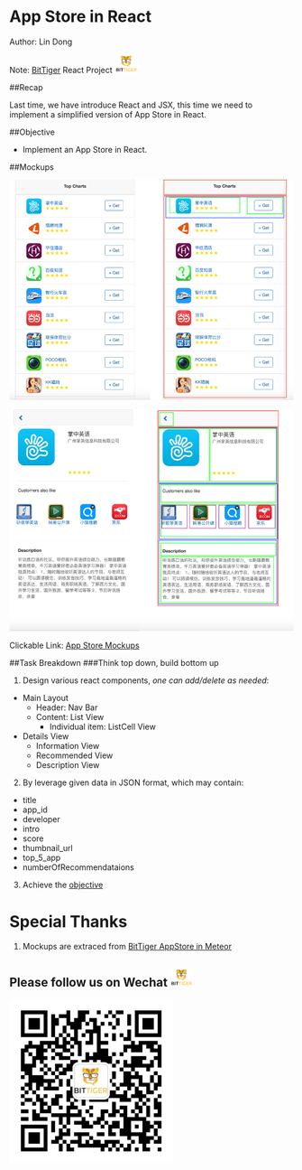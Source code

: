 # App Store in React

Author: Lin Dong

Note: [BitTiger](http://bittiger.io) React Project <img src="./screenshots/logo.png" alt="BitTiger" style="width: 42px;"/>

##Recap

Last time, we have introduce React and JSX, this time we need to implement a simplified version of App Store in React.

##Objective

* Implement an App Store in React.

##Mockups

![](./screenshots/1_merged.png)

![](./screenshots/2_merged.png)

Clickable Link: [App Store Mockups](https://invis.io/AH604TLWV)

##Task Breakdown
###Think top down, build bottom up

1. Design various react components, *one can add/delete as needed*:

  * Main Layout
    * Header: Nav Bar
    * Content: List View
      * Individual item: ListCell View
  * Details View
    * Information View
    * Recommended View
    * Description View

2. By leverage given data in JSON format, which may contain:

  * title
  * app_id
  * developer
  * intro
  * score
  * thumbnail_url
  * top_5_app
  * numberOfRecommendataions

3. Achieve the [objective](##objective)

# Special Thanks
1. Mockups are extraced from [BitTiger AppStore in Meteor](https://github.com/BitTiger/meteorjs_app_store)


## Please follow us on Wechat <img src="./screenshots/logo.png" alt="BitTiger" style="width: 42px;"/>

![](./screenshots/wechat.png)